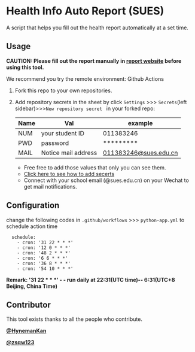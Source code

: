 # Health Info Auto Report (SUES)

A script that helps you fill out the health report automatically at a set time.

## Usage

**CAUTION: Please fill out the report manually in [report website](my.sues.edu.cn) before using this tool.**

We recommend you try the remote environment: Github Actions

1. Fork this repo to your own repositories.
2. Add repository secrets in the sheet by click `Settings` >>> `Secrets`(left sidebar)>>>`New repository secret
` in your forked repo:
   
    | Name      | Val | example|
    | ----------- | ----------- | ----------- |
    | NUM   | your student ID    |011383246|
    | PWD   | password           |*********|
    | MAIL  | Notice mail address|011383246@sues.edu.cn|

    - Free free to add those values that only you can see them.
    - [Click here to see how to add secerts](https://docs.github.com/en/actions/reference/encrypted-secrets#creating-encrypted-secrets-for-a-repository)
    - Connect with your school email (@sues.edu.cn) on your Wechat
      to get mail notifications.
      
      
## Configuration

change the following codes in `.github/workflows` >>> `python-app.yml` to schedule action time

      schedule:
        - cron: '31 22 * * *'
        - cron: '12 0 * * *'
        - cron: '48 2 * * *'
        - cron: '6 6 * * *'
        - cron: '36 8 * * *'
        - cron: '54 10 * * *'


__Remark: '31 22 * * *' - - run daily at 22:31(UTC time)-- 6:31(UTC+8 Beijing, China Time)__

## Contributor
This tool exists thanks to all the people who contribute.

[__@HynemanKan__](https://github.com/HynemanKan)

[__@zsqw123__](https://github.com/zsqw123)


